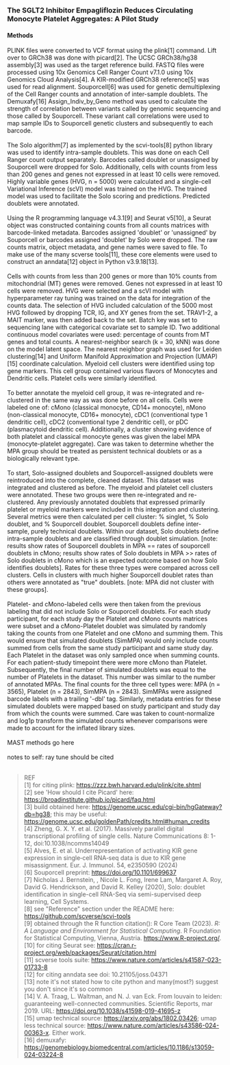 ### The SGLT2 Inhibitor Empagliflozin Reduces Circulating Monocyte Platelet Aggregates: A Pilot Study
#### Methods  
PLINK files were converted to VCF format using the plink[1] command. Lift over to GRCh38 was done with picard[2]. The UCSC GRCh38/hg38 assembly[3] was used as the target reference build. FASTQ files were processed using 10x Genomics Cell Ranger Count v7.1.0 using 10x Genomics Cloud Analysis[4]. A KIR-modified GRCh38 reference[5] was used for read alignment. Souporcell[6] was used for genetic demultiplexing of the Cell Ranger counts and annotation of inter-sample doublets. The Demuxafy[16] Assign_Indiv_by_Geno method was used to calculate the strength of correlation between variants called by genomic sequencing and those called by Souporcell. These variant call correlations were used to map sample IDs to Souporcell genetic clusters and subsequently to each barcode.
<br>
<br>
The Solo algorithm[7] as implemented by the scvi-tools[8] python library was used to identify intra-sample doublets. This was done on each Cell Ranger count output separately. Barcodes called doublet or unassigned by Souporcell were dropped for Solo. Additionally, cells with counts from less than 200 genes and genes not expressed in at least 10 cells were removed. Highly variable genes (HVG, n = 5000) were calculated and a single-cell Variational Inference (scVI) model was trained on the HVG. The trained model was used to facilitate the Solo scoring and predictions. Predicted doublets were annotated.
<br>
<br>
Using the R programming language v4.3.1[9] and Seurat v5[10], a Seurat object was constructed containing counts from all counts matrices with barcode-linked metadata. Barcodes assigned 'doublet' or 'unassigned' by Souporcell or barcodes assigned 'doublet' by Solo were dropped. The raw counts matrix, object metadata, and gene names were saved to file. To make use of the many scverse tools[11], these core elements were used to construct an anndata[12] object in Python v3.9.18[13]. 
<br>
<br>
Cells with counts from less than 200 genes or more than 10% counts from mitochondrial (MT) genes were removed. Genes not expressed in at least 10 cells were removed. HVG were selected and a scVI model with hyperparameter ray tuning was trained on the data for integration of the counts data. The selection of HVG included calculation of the 5000 most HVG followed by dropping TCR, IG, and XY genes from the set. TRAV1-2, a MAIT marker, was then added back to the set. Batch key was set to sequencing lane with categorical covariate set to sample ID. Two additional continuous model covariates were used: percentage of counts from MT genes and total counts. A nearest-neighbor search (k = 30, kNN) was done on the model latent space. The nearest neighbor graph was used for Leiden clustering[14] and Uniform Manifold Approximation and Projection (UMAP)[15] coordinate calculation. Myeloid cell clusters were identified using top gene markers. This cell group contained various flavors of Monocytes and Dendritic cells. Platelet cells were similarly identified. 
<br>
<br>
To better annotate the myeloid cell group, it was re-integrated and re-clustered in the same way as was done before on all cells. Cells were labeled one of: cMono (classical monocyte, CD14+ monocyte), nMono (non-classical monocyte, CD16+ monocyte), cDC1 (conventional type 1 dendritic cell), cDC2 (conventional type 2 dendritic cell), or pDC (plasmacytoid dendritic cell). Additionally, a cluster showing evidence of both platelet and classical monocyte genes was given the label MPA (monocyte-platelet aggregate). Care was taken to determine whether the MPA group should be treated as persistent technical doublets or as a biologically relevant type.
<br>
<br>
To start, Solo-assigned doublets and Souporcell-assigned doublets were reintroduced into the complete, cleaned dataset. This dataset was integrated and clustered as before. The myeloid and platelet cell clusters were annotated. These two groups were then re-integrated and re-clustered. Any previously annotated doublets that expressed primarily platelet or myeloid markers were included in this integration and clustering. Several metrics were then calculated per cell cluster: % singlet, % Solo doublet, and % Souporcell doublet. Souporcell doublets define inter-sample, purely technical doublets. Within our dataset, Solo doublets define intra-sample doublets and are classified through doublet simulation. [note: results show rates of Souporcell doublets in MPA == rates of souporcell doublets in cMono; results show rates of Solo doublets in MPA >> rates of Solo doublets in cMono which is an expected outcome based on how Solo identifies doublets]. Rates for these three types were compared across cell clusters. Cells in clusters with much higher Souporcell doublet rates than others were annotated as "true" doublets. [note: MPA did not cluster with these groups].
<br>
<br>
Platelet- and cMono-labeled cells were then taken from the previous labeling that did not include Solo or Souporcell doublets. For each study participant, for each study day the Platelet and cMono counts matrices were subset and a cMono-Platelet doublet was simulated by randomly taking the counts from one Platelet and one cMono and summing them. This would ensure that simulated doublets (SimMPA) would only include counts summed from cells from the same study participant and same study day. Each Platelet in the dataset was only sampled once when summing counts. For each patient-study timepoint there were more cMono than Platelet. Subsequently, the final number of simulated doublets was equal to the number of Platelets in the dataset. This number was similar to the number of annotated MPAs. The final counts for the three cell types were: MPA (n = 3565), Platelet (n = 2843), SimMPA (n = 2843). SimMPAs were assigned barcode labels with a trailing '-dbl' tag. Similarly, metadata entries for these simulated doublets were mapped based on study participant and study day from which the counts were summed. Care was taken to count-normalize and log1p transform the simulated counts whenever comparisons were made to account for the inflated library sizes.
<br>
<br>
MAST methods go here<br><br>
notes to self: ray tune should be cited<br><br>

> REF  
[1] for citing plink: https://zzz.bwh.harvard.edu/plink/cite.shtml  
[2] see 'How should I cite Picard' here: https://broadinstitute.github.io/picard/faq.html  
[3] build obtained here: https://genome.ucsc.edu/cgi-bin/hgGateway?db=hg38; this may be useful: https://genome.ucsc.edu/goldenPath/credits.html#human_credits  
[4] Zheng, G. X. Y. et al. (2017). Massively parallel digital transcriptional profiling of single cells. Nature Communications 8: 1-12, doi:10.1038/ncomms14049  
[5] Alves, E. et al. Underrepresentation of activating KIR gene expression in single‐cell RNA‐seq data is due to KIR gene misassignment. Eur. J. Immunol. 54, e2350590 (2024)  
[6] Souporcell preprint: https://doi.org/10.1101/699637  
[7] Nicholas J. Bernstein, , Nicole L. Fong, Irene Lam, Margaret A. Roy, David G. Hendrickson, and David R. Kelley (2020), Solo: doublet identification in single-cell RNA-Seq via semi-supervised deep learning, Cell Systems.  
[8] see "Reference" section under the README here: https://github.com/scverse/scvi-tools  
[9] obtained through the R function citation(): R Core Team (2023). _R: A Language and Environment for Statistical Computing_. R Foundation for Statistical Computing, Vienna, Austria. <https://www.R-project.org/>.  
[10] for citing Seurat see: https://cran.r-project.org/web/packages/Seurat/citation.html  
[11] scverse tools suite: https://www.nature.com/articles/s41587-023-01733-8  
[12] for citing anndata see doi: 10.21105/joss.04371  
[13] note it's not stated how to cite python and many(most?) suggest you don't since it's so common  
[14] V. A. Traag, L. Waltman, and N. J. van Eck. From louvain to leiden: guaranteeing well-connected communities. Scientific Reports, mar 2019. URL: https://doi.org/10.1038/s41598-019-41695-z  
[15] umap technical source: https://arxiv.org/abs/1802.03426; umap less technical source: https://www.nature.com/articles/s43586-024-00363-x. Either work.  
[16] demuxafy: https://genomebiology.biomedcentral.com/articles/10.1186/s13059-024-03224-8
